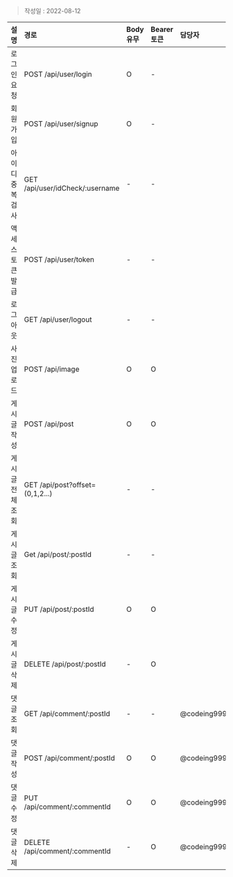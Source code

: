 > 작성일 : 2022-08-12

| 설명              | 경로                            | Body 유무 |  Bearer 토큰 | 담당자 |
| :---------------  | :----------------------------- | :-------- | :---------- | :---- |
| 로그인 요청       | POST /api/user/login            | O         | -           |  |
| 회원가입          | POST /api/user/signup           | O         | -           |  |
| 아이디 중복 검사  | GET /api/user/idCheck/:username | -         | -           |  |
| 액세스 토큰 발급  | POST /api/user/token            | -         | -           |  |
| 로그아웃          | GET /api/user/logout            | -         | -           |  |
| 사진 업로드       | POST /api/image                 | O         | O           |  |
| 게시글 작성       | POST /api/post                  | O         | O           |  |
| 게시글 전체 조회  | GET /api/post?offset=(0,1,2...) | -         | -           |   |
| 게시글 조회       | Get /api/post/:postId           | -         | -           |  |
| 게시글 수정       | PUT /api/post/:postId           | O         | O           |  |
| 게시글 삭제       | DELETE /api/post/:postId        | -         | O           |  |
| 댓글 조회         | GET /api/comment/:postId        | -         | -           | @codeing999 |
| 댓글 작성         | POST /api/comment/:postId       | O         | O           | @codeing999 |
| 댓글 수정         | PUT /api/comment/:commentId      | O         | O           | @codeing999 |
| 댓글 삭제         | DELETE /api/comment/:commentId  | -         | O           | @codeing999 |